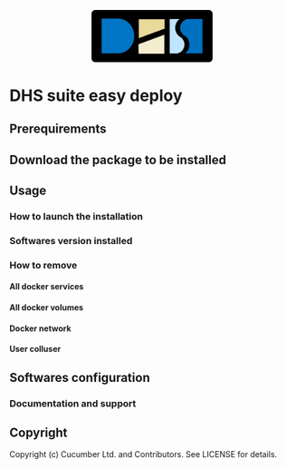 <p align="center">
  <img src="./LogoDHS.png" alt="DHS suite easy deploy" width="214" />
</p>

# DHS suite easy deploy

## Prerequirements

## Download the package to be installed

## Usage

### How to launch the installation

### Softwares version installed

### How to remove 

#### All docker services

#### All docker volumes

#### Docker network 

#### User colluser

## Softwares configuration 

### Documentation and support

## Copyright

Copyright (c) Cucumber Ltd. and Contributors. See LICENSE for details.
